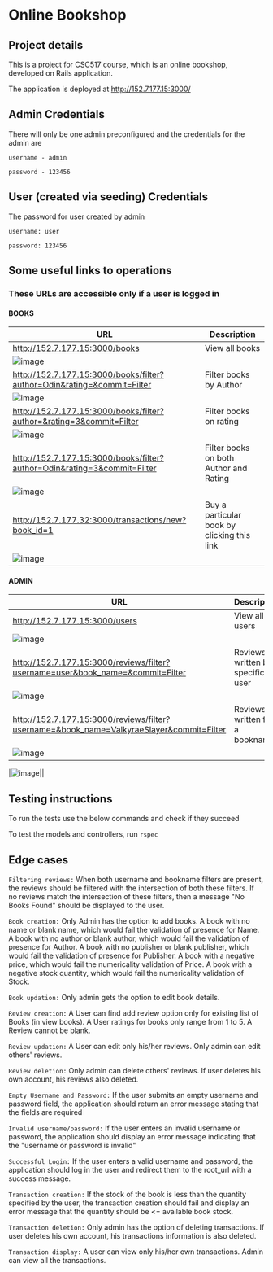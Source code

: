 # Online Bookshop

## Project details
This is a project for CSC517 course, which is an online bookshop, developed on Rails application.

The application is deployed at http://152.7.177.15:3000/

## Admin Credentials 

There will only be one admin preconfigured and the credentials for the admin are

`username - admin`

`password - 123456` 

## User (created via seeding) Credentials 

The password for user created by admin 

`username: user`

`password: 123456`

## Some useful links to operations

### These URLs are accessible only if a user is logged in

#### BOOKS 

|URL|Description|
|---|---|
|http://152.7.177.15:3000/books | View all books |
|![image](https://media.github.ncsu.edu/user/26627/files/f9a6c04d-9faf-4531-ae24-81d313c6ad45)||
|http://152.7.177.15:3000/books/filter?author=Odin&rating=&commit=Filter|Filter books by Author|
|![image](https://media.github.ncsu.edu/user/26627/files/adcdf76a-959f-440c-9191-394980b22dee)||
|http://152.7.177.15:3000/books/filter?author=&rating=3&commit=Filter | Filter books on rating |  
|![image](https://media.github.ncsu.edu/user/26627/files/6a17fe3c-e23b-4453-b0a9-13d5cdd3daa8)||
|http://152.7.177.15:3000/books/filter?author=Odin&rating=3&commit=Filter | Filter books on both Author and Rating|
|![image](https://media.github.ncsu.edu/user/26627/files/a7b50258-4b94-4a70-b9c3-119e2b22e9fc)||
|http://152.7.177.32:3000/transactions/new?book_id=1 | Buy a particular book by clicking this link|
|![image](https://media.github.ncsu.edu/user/26627/files/6643b42a-a3ca-479f-a187-7f418c1c1233)||

#### ADMIN
 
|URL|Description|
|---|---|
|http://152.7.177.15:3000/users | View all users |
|![image](https://media.github.ncsu.edu/user/26627/files/618c3802-2635-4e50-bef5-d5b6ae8a2e61)||
|http://152.7.177.15:3000/reviews/filter?username=user&book_name=&commit=Filter| Reviews written by a specific user |
|![image](https://media.github.ncsu.edu/user/26627/files/8f2ba115-92f1-471f-8a63-26e24a3bfb13)||
|http://152.7.177.15:3000/reviews/filter?username=&book_name=ValkyraeSlayer&commit=Filter| Reviews written for a bookname |
|![image](https://media.github.ncsu.edu/user/26627/files/58b79cd9-8d57-41bb-8fd1-247d22bdce40)||

|![image](https://media.github.ncsu.edu/user/26627/files/31f8917b-429a-403f-8892-414bb4e91859)||



## Testing instructions

To run the tests use the below commands and check if they succeed

To test the models and controllers, run
`rspec`

## Edge cases

`Filtering reviews:` 
When both username and bookname filters are present, the reviews should be filtered with the intersection of both these filters. If no reviews match the intersection of these filters, then a message "No Books Found" should be displayed to the user.

`Book creation:` 
Only Admin has the option to add books.
A book with no name or blank name, which would fail the validation of presence for Name.
A book with no author or blank author, which would fail the validation of presence for Author.
A book with no publisher or blank publisher, which would fail the validation of presence for Publisher.
A book with a negative price, which would fail the numericality validation of Price.
A book with a negative stock quantity, which would fail the numericality validation of Stock.

`Book updation:` 
Only admin gets the option to edit book details.

`Review creation:` 
A User can find add review option only for existing list of Books (in view books).
A User ratings for books only range from 1 to 5.
A Review cannot be blank. 

`Review updation:` 
A User can edit only his/her reviews.
Only admin can edit others' reviews.

`Review deletion:`
Only admin can delete others' reviews.
If user deletes his own account, his reviews also deleted.

`Empty Username and Password:`
If the user submits an empty username and password field, the application should return an error message stating that the fields are required

`Invalid username/password:`
If the user enters an invalid username or password, the application should display an error message indicating that the "username or password is invalid"

`Successful Login:`
If the user enters a valid username and password, the application should log in the user and redirect them to the root_url with a success message.

`Transaction creation:`
If the stock of the book is less than the quantity specified by the user, the transaction creation should fail and display an error message that the quantity should be <= available book stock.

`Transaction deletion:`
Only admin has the option of deleting transactions.
If user deletes his own account, his transactions information is also deleted.

`Transaction display:`
A user can view only his/her own transactions. Admin can view all the transactions.
